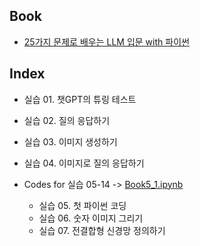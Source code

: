 ## Book

- [25가지 문제로 배우는 LLM 입문 with 파이썬](https://product.kyobobook.co.kr/detail/S000213842136)

## Index

- 실습 01. 챗GPT의 튜링 테스트
- 실습 02. 질의 응답하기
- 실습 03. 이미지 생성하기
- 실습 04. 이미지로 질의 응답하기

- Codes for 실습 05-14 -> [Book5_1.ipynb](https://github.com/youngha0930/introduction-to-LLM/blob/main/Book5/Book5_1.ipynb)
  - 실습 05. 첫 파이썬 코딩
  - 실습 06. 숫자 이미지 그리기
  - 실습 07. 전결합형 신경망 정의하기
